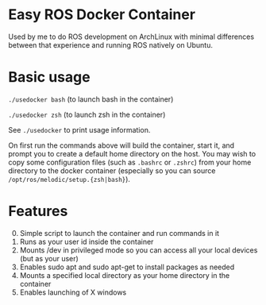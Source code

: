 # Easy ROS Docker Container
Used by me to do ROS development on ArchLinux with minimal differences between
that experience and running ROS natively on Ubuntu. 

# Basic usage
`./usedocker bash` (to launch bash in the container)

`./usedocker zsh` (to launch zsh in the container)

See `./usedocker` to print usage information.

On first run the commands above will build the container, start it, and prompt you to create a default
home directory on the host. You may wish to copy some configuration files (such as `.bashrc` or `.zshrc`) from your home directory
to the docker container (especially so you can source `/opt/ros/melodic/setup.{zsh|bash}`).


# Features
0. Simple script to launch the container and run commands in it
1. Runs as your user id inside the container
2. Mounts /dev in privileged mode so you can access all your local devices (but as your user)
3. Enables sudo apt and sudo apt-get to install packages as needed
4. Mounts a specified local directory as your home directory in the container
5. Enables launching of X windows
